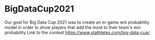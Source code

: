# BigDataCup2021

Our goal for Big Data Cup 2021 was to create an in-game win probability model in order to show players that add the most to their team's win probability
Link to the contest https://www.stathletes.com/big-data-cup/
